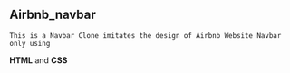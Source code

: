## Airbnb_navbar
    This is a Navbar Clone imitates the design of Airbnb Website Navbar only using 
 **HTML**  and **CSS**
 

